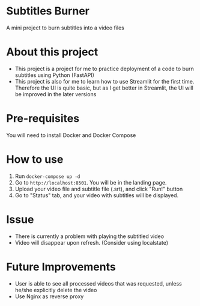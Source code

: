 # Subtitles Burner
A mini project to burn subtitles into a video files

# About this project
- This project is a project for me to practice deployment of a code to burn subtitles using Python (FastAPI)
- This project is also for me to learn how to use Streamlit for the first time. Therefore the UI is quite basic, but as I get better in Streamlit, the UI will be improved in the later versions

# Pre-requisites
You will need to install Docker and Docker Compose

# How to use
1. Run `docker-compose up -d`
2. Go to `http://localhost:8501`. You will be in the landing page.
3. Upload your video file and subtitle file (.srt), and click "Run!" button
4. Go to "Status" tab, and your video with subtitles will be displayed.

# Issue
- There is currently a problem with playing the subtitled video
- Video will disappear upon refresh. (Consider using localstate)

# Future Improvements
- User is able to see all processed videos that was requested, unless he/she explicitly delete the video
- Use Nginx as reverse proxy
